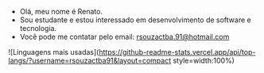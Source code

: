 -  Olá, meu nome é Renato.
- Sou estudante e estou interessado em desenvolvimento de software e tecnologia.
-  Você pode me contatar pelo email: rsouzactba.91@hotmail.com

![Linguagens mais usadas](https://github-readme-stats.vercel.app/api/top-langs/?username=rsouzactba91&layout=compact style=width:100%)

